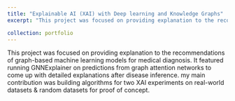 ```yaml
---
title: "Explainable AI (XAI) with Deep learning and Knowledge Graphs"
excerpt: "This project was focused on providing explanation to the recommendations of graph-based machine learning models for medical diagnosis. This project was focused on providing explanation to the recommendations of graph-based machine learning models for medical diagnosis. It featured running GNNExplainer on predictions from graph attention networks to come up with detailed explanations after disease inference. my main contribution was building algorithms for two XAI experiments on real-world datasets & random datasets for proof of concept."

collection: portfolio
---
```


This project was focused on providing explanation to the recommendations of graph-based machine learning models for medical diagnosis. It featured running GNNExplainer on predictions from graph attention networks to come up with detailed explanations after disease inference. my main contribution was building algorithms for two XAI experiments on real-world datasets & random datasets for proof of concept.
